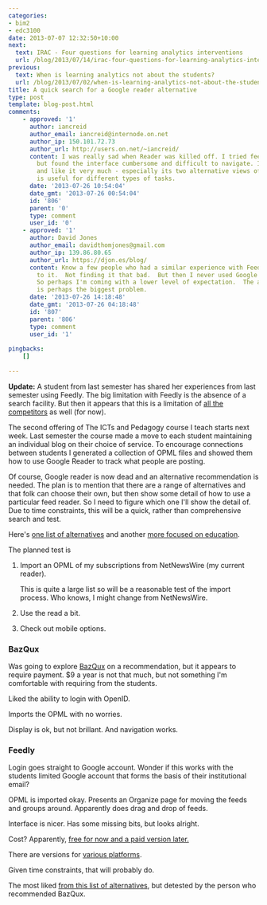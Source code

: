 ```yaml
---
categories:
- bim2
- edc3100
date: 2013-07-07 12:32:50+10:00
next:
  text: IRAC - Four questions for learning analytics interventions
  url: /blog/2013/07/14/irac-four-questions-for-learning-analytics-interventions/
previous:
  text: When is learning analytics not about the students?
  url: /blog/2013/07/02/when-is-learning-analytics-not-about-the-students/
title: A quick search for a Google reader alternative
type: post
template: blog-post.html
comments:
    - approved: '1'
      author: iancreid
      author_email: iancreid@internode.on.net
      author_ip: 150.101.72.73
      author_url: http://users.on.net/~iancreid/
      content: I was really sad when Reader was killed off. I tried feedly for a while
        but found the interface cumbersome and difficult to navigate. I now use netvibes
        and like it very much - especially its two alternative views of the feeds - each
        is useful for different types of tasks.
      date: '2013-07-26 10:54:04'
      date_gmt: '2013-07-26 00:54:04'
      id: '806'
      parent: '0'
      type: comment
      user_id: '0'
    - approved: '1'
      author: David Jones
      author_email: davidthomjones@gmail.com
      author_ip: 139.86.80.65
      author_url: https://djon.es/blog/
      content: Know a few people who had a similar experience with Feedly. I'm adapting
        to it.  Not finding it that bad.  But then I never used Google Reader in anger.
        So perhaps I'm coming with a lower level of expectation.  The absence of search
        is perhaps the biggest problem.
      date: '2013-07-26 14:18:48'
      date_gmt: '2013-07-26 04:18:48'
      id: '807'
      parent: '806'
      type: comment
      user_id: '1'
    
pingbacks:
    []
    
---
```

**Update:** A student from last semester has shared her experiences from last semester using Feedly. The big limitation with Feedly is the absence of a search facility. But then it appears that this is a limitation of [all the competitors](http://www.fastcolabs.com/3007556/tracking/lessons-google-reader-reaction) as well (for now).

The second offering of The ICTs and Pedagogy course I teach starts next week. Last semester the course made a move to each student maintaining an individual blog on their choice of service. To encourage connections between students I generated a collection of OPML files and showed them how to use Google Reader to track what people are posting.

Of course, Google reader is now dead and an alternative recommendation is needed. The plan is to mention that there are a range of alternatives and that folk can choose their own, but then show some detail of how to use a particular feed reader. So I need to figure which one I'll show the detail of. Due to time constraints, this will be a quick, rather than comprehensive search and test.

Here's [one list of alternatives](http://alternativeto.net/software/google-reader/) and another [more focused on education](http://theedublogger.com/2013/05/16/google-reader/).

The planned test is

1. Import an OPML of my subscriptions from NetNewsWire (my current reader).
    
    This is quite a large list so will be a reasonable test of the import process. Who knows, I might change from NetNewsWire.
    
2. Use the read a bit.
3. Check out mobile options.

### BazQux

Was going to explore [BazQux](http://bazqux.com/) on a recommendation, but it appears to require payment. $9 a year is not that much, but not something I'm comfortable with requiring from the students.

Liked the ability to login with OpenID.

Imports the OPML with no worries.

Display is ok, but not brillant. And navigation works.

### Feedly

Login goes straight to Google account. Wonder if this works with the students limited Google account that forms the basis of their institutional email?

OPML is imported okay. Presents an Organize page for moving the feeds and groups around. Apparently does drag and drop of feeds.

Interface is nicer. Has some missing bits, but looks alright.

Cost? Apparently, [free for now and a paid version later.](http://feedly.uservoice.com/knowledgebase/articles/178768-is-there-a-paid-version-)

There are versions for [various platforms](http://feedly.uservoice.com/knowledgebase/articles/182102-on-which-devices-can-i-use-feedly-).

Given time constraints, that will probably do.

The most liked [from this list of alternatives](http://alternativeto.net/software/google-reader/), but detested by the person who recommended BazQux.